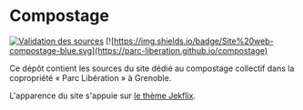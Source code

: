 # Compostage
[![Validation des sources](https://travis-ci.org/parc-liberation/compostage.xml.svg?branch=master)](https://travis-ci.org/parc-liberation/compostage.xml)
[![https://img.shields.io/badge/Site%20web-compostage-blue.svg](https://parc-liberation.github.io/compostage)

Ce dépôt contient les sources du site dédié au compostage
collectif dans la copropriété « Parc Libération » à Grenoble.

L'apparence du site s'appuie sur [le thème Jekflix](https://github.com/thiagorossener/jekflix-template/tree/1b0881e9db83e044b9c0df5ebccf9a8ac2be9cde).
